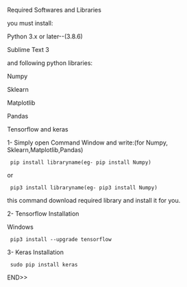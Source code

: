 Required Softwares and Libraries

 you must install:

Python 3.x or later--(3.8.6)

Sublime Text 3

and following python libraries:

Numpy

Sklearn

Matplotlib

Pandas

Tensorflow and keras


1- Simply open Command Window and write:(for Numpy, Sklearn,Matplotlib,Pandas)

     pip install libraryname(eg- pip install Numpy)

  or

     pip3 install libraryname(eg- pip3 install Numpy)

this command download required library and install it for you.



2- Tensorflow Installation

Windows

     pip3 install --upgrade tensorflow



3- Keras Installation

     sudo pip install keras 

END>>
